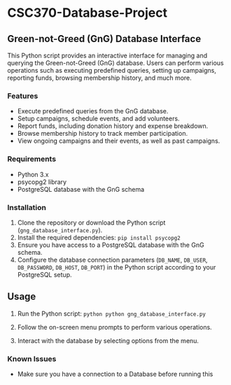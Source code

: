 # CSC370-Database-Project

## Green-not-Greed (GnG) Database Interface

This Python script provides an interactive interface for managing and querying the Green-not-Greed (GnG) database. Users can perform various operations such as executing predefined queries, setting up campaigns, reporting funds, browsing membership history, and much more.

### Features

- Execute predefined queries from the GnG database.
- Setup campaigns, schedule events, and add volunteers.
- Report funds, including donation history and expense breakdown.
- Browse membership history to track member participation.
- View ongoing campaigns and their events, as well as past campaigns.

### Requirements

- Python 3.x
- psycopg2 library
- PostgreSQL database with the GnG schema

### Installation

1. Clone the repository or download the Python script (`gng_database_interface.py`).
2. Install the required dependencies: ```pip install psycopg2```
3. Ensure you have access to a PostgreSQL database with the GnG schema.
4. Configure the database connection parameters (`DB_NAME`, `DB_USER`, `DB_PASSWORD`, `DB_HOST`, `DB_PORT`) in the Python script according to your PostgreSQL setup.

## Usage

1. Run the Python script: ```python python gng_database_interface.py```

2. Follow the on-screen menu prompts to perform various operations.
3. Interact with the database by selecting options from the menu.

### Known Issues

- Make sure you have a connection to a Database before running this

